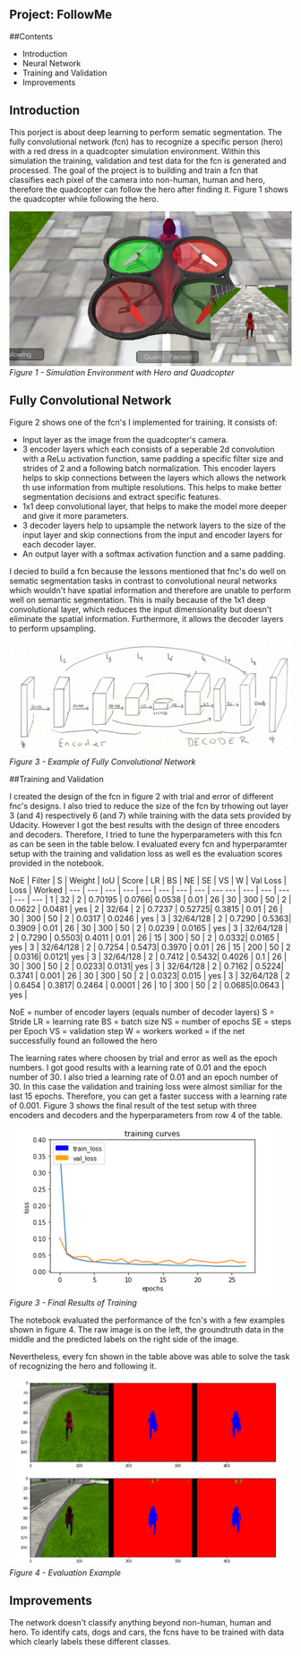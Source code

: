 ## Project: FollowMe

[//]: # (Image References)

[image1]: ./docs/pictures/sim_follow.png
[image2]: ./docs/pictures/fcn.png
[image3]: ./docs/pictures/en3_lr0001.png
[image4]: ./docs/pictures/pic_3en_200spe_15ep.png

##Contents
* Introduction
* Neural Network
* Training and Validation
* Improvements

## Introduction

This porject is about deep learning to perform sematic segmentation. The fully convolutional network (fcn) has to recognize a specific person (hero) with a red dress in a quadcopter simulation environment. Within this simulation the training, validation and test data for the fcn is generated and processed. The goal of the project is to building and train a fcn that classifies each pixel of the camera into non-human, human and hero, therefore the quadcopter can follow the hero after finding it. Figure 1 shows the quadcopter while following the hero.  

![alt text][image1]
*Figure 1 - Simulation Environment with Hero and Quadcopter*

## Fully Convolutional Network

Figure 2 shows one of the fcn's I implemented for training. It consists of:

* Input layer as the image from the quadcopter's camera.
* 3 encoder layers which each consists of a seperable 2d convolution with a ReLu activation function, same padding a specific filter size and strides of 2 and a following batch normalization. This encoder layers helps to skip connections between the layers which allows the network th use information from multiple resolutions. This helps to make better segmentation decisions and extract specific features.
* 1x1 deep convolutional layer, that helps to make the model more deeper and give it more parameters.
* 3 decoder layers help to upsample the network layers to the size of the input layer and skip connections from the input and encoder layers for each decoder layer. 
* An output layer with a softmax activation function and a same padding.

I decied to build a fcn because the lessons mentioned that fnc's do well on sematic segmentation tasks in contrast to convolutional neural networks which wouldn't have spatial information and therefore are unable to perform well on semantic segmentation. This is maily because of the 1x1 deep convolutional layer, which reduces the input dimensionality but doesn't eliminate the spatial information. Furthermore, it allows the decoder layers to perform upsampling.

![alt text][image2]
*Figure 3 - Example of Fully Convolutional Network*

##Training and Validation

I created the design of the fcn in figure 2 with trial and error of different fnc's designs. I also tried to reduce the size of the fcn by trhowing out layer 3 (and 4) respectively 6 (and 7) while training with the data sets provided by Udacity. However I got the best results with the design of three encoders and decoders. Therefore, I tried to tune the hyperparameters with this fcn as can be seen in the table below. I evaluated every fcn and hyperparamter setup with the training and validation loss as well es the evaluation scores provided in the notebook.

NoE | Filter | S | Weight | IoU | Score | LR | BS | NE | SE | VS | W | Val Loss | Loss | Worked |
--- | --- | --- | --- | --- | --- | --- | --- | --- --- | --- | --- | --- | --- | --- | 
1 | 32 | 2 | 0.70195 | 0.0766| 0.0538 | 0.01 | 26 | 30 | 300 | 50 | 2 | 0.0622 | 0.0481 | yes |
2 |  32/64 | 2 | 0.7237 | 0.52725| 0.3815 | 0.01 | 26 | 30 | 300 | 50 | 2 | 0.0317 | 0.0246 | yes |
3 | 32/64/128 | 2 | 0.7290 | 0.5363| 0.3909 | 0.01 | 26 | 30 | 300 | 50 | 2 | 0.0239 | 0.0165 | yes |
3 | 32/64/128 | 2 | 0.7290 | 0.5503| 0.4011 | 0.01 | 26 | 15 | 300 | 50 | 2 | 0.0332| 0.0165 | yes |
3 | 32/64/128 | 2 | 0.7254 | 0.5473| 0.3970 | 0.01 | 26 | 15 | 200 | 50 | 2 | 0.0316| 0.0121| yes |
3 | 32/64/128 | 2 | 0.7412 | 0.5432| 0.4026 | 0.1 | 26 | 30 | 300 | 50 | 2 | 0.0233| 0.0131| yes |
3 | 32/64/128 | 2 | 0.7162 | 0.5224| 0.3741 | 0.001 | 26 | 30 | 300 | 50 | 2 | 0.0323| 0.015 | yes |
3 | 32/64/128 | 2 | 0.6454 | 0.3817| 0.2464 | 0.0001 | 26 | 10 | 300 | 50 | 2 | 0.0685|0.0643 | yes |

NoE = number of encoder layers (equals number of decoder layers)
S = Stride
LR = learning rate
BS = batch size
NS = number of epochs
SE = steps per Epoch
VS = validation step
W = workers
worked = if the net successfully found an followed the hero

The learning rates where choosen by trial and error as well as the epoch numbers. I got good results with a learning rate of 0.01 and the epoch number of 30. I also tried a learning rate of 0.01 and an epoch number of 30. In this case the validation and training loss were almost similiar for the last 15 epochs. Therefore, you can get a faster success with a learning rate of 0.001. Figure 3 shows the final result of the test setup with three encoders and decoders and the hyperparameters from row 4 of the table. 

![alt text][image3]
*Figure 3 - Final Results of Training*

The notebook evaluated the performance of the fcn's with a few examples shown in figure 4. The raw image is on the left, the groundtruth data in the middle and the predicted labels on the right side of the image. 

Nevertheless, every fcn shown in the table above was able to solve the task of recognizing the hero and following it.

![alt text][image4]
*Figure 4 - Evaluation Example*

## Improvements

The network doesn't classify anything beyond non-human, human and hero. To identify cats, dogs and cars, the fcns have to be trained with data which clearly labels these different classes. 